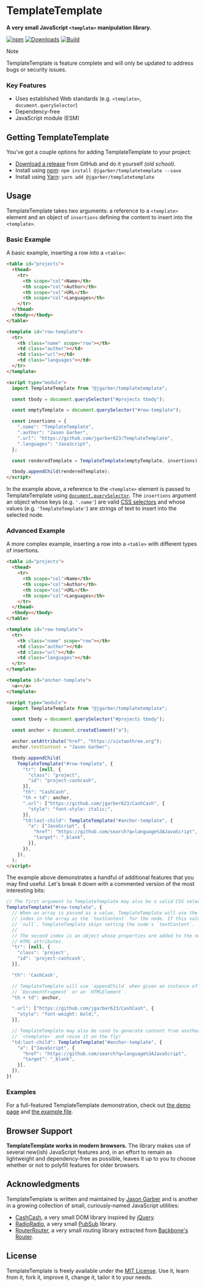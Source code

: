 # TemplateTemplate

**A very small JavaScript `<template>` manipulation library.**

[![npm](https://img.shields.io/npm/v/@jgarber/templatetemplate.svg?logo=npm&style=for-the-badge)](https://www.npmjs.com/package/@jgarber/templatetemplate)
[![Downloads](https://img.shields.io/npm/dt/@jgarber/templatetemplate.svg?logo=npm&style=for-the-badge)](https://www.npmjs.com/package/@jgarber/templatetemplate)
[![Build](https://img.shields.io/github/actions/workflow/status/jgarber623/TemplateTemplate/ci.yml?branch=main&logo=github&style=for-the-badge)](https://github.com/jgarber623/TemplateTemplate/actions/workflows/ci.yml)

> [!NOTE]
> TemplateTemplate is feature complete and will only be updated to address bugs or security issues.

### Key Features

- Uses established Web standards (e.g. `<template>`, `document.querySelector`)
- Dependency-free
- JavaScript module (ESM)

## Getting TemplateTemplate

You've got a couple options for adding TemplateTemplate to your project:

- [Download a release](https://github.com/jgarber623/TemplateTemplate/releases) from GitHub and do it yourself _(old school)_.
- Install using [npm](https://www.npmjs.com/package/@jgarber/templatetemplate): `npm install @jgarber/templatetemplate --save`
- Install using [Yarn](https://yarnpkg.com/en/package/@jgarber/templatetemplate): `yarn add @jgarber/templatetemplate`

## Usage

TemplateTemplate takes two arguments: a reference to a `<template>` element and an object of `insertions` defining the content to insert into the `<template>`.

### Basic Example

A basic example, inserting a row into a `<table>`:

```html
<table id="projects">
  <thead>
    <tr>
      <th scope="col">Name</th>
      <th scope="col">Author</th>
      <th scope="col">URL</th>
      <th scope="col">Languages</th>
    </tr>
  </thead>
  <tbody></tbody>
</table>

<template id="row-template">
  <tr>
    <th class="name" scope="row"></th>
    <td class="author"></td>
    <td class="url"></td>
    <td class="languages"></td>
  </tr>
</template>

<script type="module">
  import TemplateTemplate from "@jgarber/templatetemplate";

  const tbody = document.querySelector("#projects tbody");

  const emptyTemplate = document.querySelector("#row-template");

  const insertions = {
    ".name": "TemplateTemplate",
    ".author": "Jason Garber",
    ".url": "https://github.com/jgarber623/TemplateTemplate",
    ".languages": "JavaScript",
  };

  const renderedTemplate = TemplateTemplate(emptyTemplate, insertions);

  tbody.appendChild(renderedTemplate);
</script>
```

In the example above, a reference to the `<template>` element is passed to TemplateTemplate using [`document.querySelector`](https://developer.mozilla.org/en-US/docs/Web/API/Document/querySelector). The `insertions` argument an object whose keys (e.g. `'.name'`) are valid [CSS selectors](https://developer.mozilla.org/en-US/docs/Web/CSS/CSS_Selectors) and whose values (e.g. `'TemplateTemplate'`) are strings of text to insert into the selected node.

### Advanced Example

A more complex example, inserting a row into a `<table>` with different types of insertions.

```html
<table id="projects">
  <thead>
    <tr>
      <th scope="col">Name</th>
      <th scope="col">Author</th>
      <th scope="col">URL</th>
      <th scope="col">Languages</th>
    </tr>
  </thead>
  <tbody></tbody>
</table>

<template id="row-template">
  <tr>
    <th class="name" scope="row"></th>
    <td class="author"></td>
    <td class="url"></td>
    <td class="languages"></td>
  </tr>
</template>

<template id="anchor-template">
  <a></a>
</template>

<script type="module">
  import TemplateTemplate from "@jgarber/templatetemplate";

  const tbody = document.querySelector("#projects tbody");

  const anchor = document.createElement("a");

  anchor.setAttribute("href", "https://sixtwothree.org");
  anchor.textContent = "Jason Garber";

  tbody.appendChild(
    TemplateTemplate("#row-template", {
      "tr": [null, {
        "class": "project",
        "id": "project-cashcash",
      }],
      "th": "CashCash",
      "th + td": anchor,
      ".url": ["https://github.com/jgarber623/CashCash", {
        "style": "font-style: italic;",
      }],
      "td:last-child": TemplateTemplate("#anchor-template", {
        "a": ["JavaScript", {
          "href": "https://github.com/search?q=language%3AJavaScript",
          "target": "_blank",
        }],
      }),
    }),
  );
</script>
```

The example above demonstrates a handful of additional features that you may find useful. Let's break it down with a commented version of the most interesting bits:

```js
// The first argument to TemplateTemplate may also be a valid CSS selector.
TemplateTemplate("#row-template", {
  // When an array is passed as a value, TemplateTemplate will use the first
  // index in the array as the `textContent` for the node. If this value is
  // `null`, TemplateTemplate skips setting the node's `textContent`.
  //
  // The second index is an object whose properties are added to the node as
  // HTML attributes.
  "tr": [null, {
    "class": 'project',
    "id": 'project-cashcash',
  }],

  "th": 'CashCash',

  // TemplateTemplate will use `appendChild` when given an instance of a
  // `DocumentFragment` or an `HTMLElement`.
  "th + td": anchor,

  ".url": ["https://github.com/jgarber623/CashCash", {
    "style": "font-weight: bold;",
  }],

  // TemplateTemplate may also be used to generate content from another
  // `<template>` and reuse it on the fly!
  "td:last-child": TemplateTemplate("#anchor-template", {
    "a": ["JavaScript", {
      "href": "https://github.com/search?q=language%3AJavaScript",
      "target": "_blank",
    }],
  }),
})
```

### Examples

For a full-featured TemplateTemplate demonstration, check out [the demo page](https://jgarber623.github.io/TemplateTemplate/example/) and [the example file](https://github.com/jgarber623/TemplateTemplate/blob/main/example/index.html).

## Browser Support

**TemplateTemplate works in modern browsers.** The library makes use of several new(ish) JavaScript features and, in an effort to remain as lightweight and dependency-free as possible, leaves it up to you to choose whether or not to polyfill features for older browsers.

## Acknowledgments

TemplateTemplate is written and maintained by [Jason Garber](https://sixtwothree.org) and is another in a growing collection of small, curiously-named JavaScript utilities:

- [CashCash](https://github.com/jgarber623/CashCash), a very small DOM library inspired by [jQuery](https://jquery.com).
- [RadioRadio](https://github.com/jgarber623/RadioRadio), a very small [PubSub](https://en.wikipedia.org/wiki/Publish–subscribe_pattern) library.
- [RouterRouter](https://github.com/jgarber623/RouterRouter), a very small routing library extracted from [Backbone's Router](http://backbonejs.org/docs/backbone.html#section-185).

## License

TemplateTemplate is freely available under the [MIT License](https://opensource.org/licenses/MIT). Use it, learn from it, fork it, improve it, change it, tailor it to your needs.
